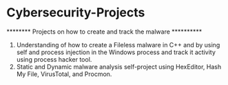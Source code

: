 # Cybersecurity-Projects

******** Projects on how to create and track the malware **********
1) Understanding of how to create a Fileless malware in C++ and by using self and process injection in the Windows process and track it activity using process hacker tool.
2) Static and Dynamic malware analysis self-project using HexEditor, Hash My File, VirusTotal, and Procmon.
